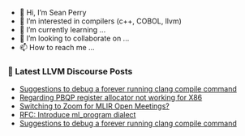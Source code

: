 - 👋 Hi, I’m Sean Perry
- 👀 I’m interested in compilers (c++, COBOL, llvm)
- 🌱 I’m currently learning ...
- 💞️ I’m looking to collaborate on ...
- 📫 How to reach me ...

<!---
s66perry/s66perry is a ✨ special ✨ repository because its `README.md` (this file) appears on your GitHub profile.
You can click the Preview link to take a look at your changes.
--->
### 📕 Latest LLVM Discourse Posts

<!-- DISCOURSE-LLVM:START -->
- [Suggestions to debug a forever running clang compile command](https://discourse.llvm.org/t/suggestions-to-debug-a-forever-running-clang-compile-command/60420/3)
- [Regarding PBQP register allocator not working for X86](https://discourse.llvm.org/t/regarding-pbqp-register-allocator-not-working-for-x86/59507/6)
- [Switching to Zoom for MLIR Open Meetings?](https://discourse.llvm.org/t/switching-to-zoom-for-mlir-open-meetings/60305/12)
- [RFC: Introduce ml_program dialect](https://discourse.llvm.org/t/rfc-introduce-ml-program-dialect/60376/23)
- [Suggestions to debug a forever running clang compile command](https://discourse.llvm.org/t/suggestions-to-debug-a-forever-running-clang-compile-command/60420/2)
<!-- DISCOURSE-LLVM:END -->
